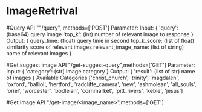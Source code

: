 # ImageRetrival

#Query API
""/query", methods=['POST']
Parameter:
    Input: 
    {
        'query': (base64) query image
        'top_k': (int) number of relevant image to response
    }
    Output: 
    {
        query_time: (float) query time in second
        top_k_score: (list of float) similarity score of relevant images
        relevant_image_name: (list of string) name of relevant images
    }
    

 
#Get suggest image API
"/get-suggest-query",methods=['GET']
Parameter:
    Input:
    {
    'category': (str) image category
    }
    Output:
    {
    'result': (list of str) name of images
    }
Available Categories
['christ_church', 'trinity', 'magdalen', 'oxford', 'balliol', 'hertford', 'radcliffe_camera', 'new', 'ashmolean', 'all_souls', 'oriel', 'worcester', 'bodleian', 'cornmarket', 'pitt_rivers', 'keble', 'jesus']


#Get Image API
"/get-image/<image_name>",methods=['GET']